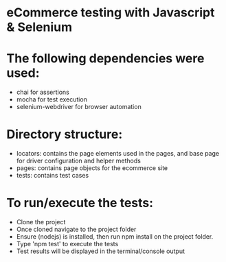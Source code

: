 # eCommerce testing with Javascript & Selenium


# The following dependencies were used:
- chai for assertions
- mocha for test execution
- selenium-webdriver for browser automation

# Directory structure:
- locators: contains the page elements used in the pages, and base page for driver configuration and helper methods
- pages: contains page objects for the ecommerce site
- tests: contains test cases

# To run/execute the tests:
- Clone the project
- Once cloned navigate to the project folder
- Ensure (nodejs) is installed, then run npm install on the project folder.
- Type 'npm test' to execute the tests
- Test results will be displayed in the terminal/console output
